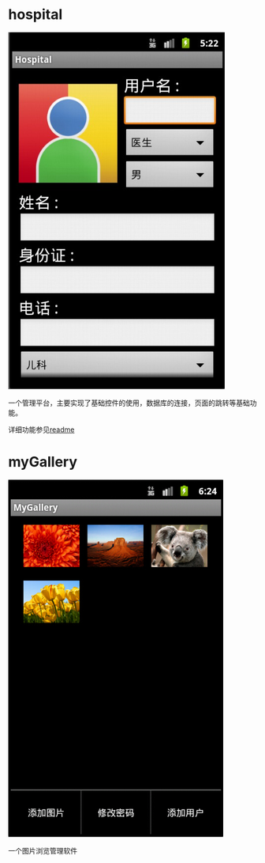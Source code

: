 ﻿# hospital

![image](https://github.com/llwslc/Android/blob/master/Screenshots/hospital.jpg)


一个管理平台，主要实现了基础控件的使用，数据库的连接，页面的跳转等基础功能。


详细功能参见[readme](https://github.com/llwslc/Android/blob/master/hospital/res/drawable-hdpi/hospital.txt)


# myGallery

![image](https://github.com/llwslc/Android/blob/master/Screenshots/myGallery.jpg)

一个图片浏览管理软件


